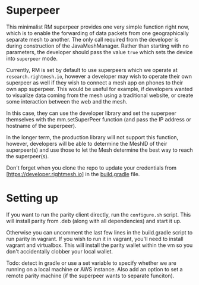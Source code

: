 # Superpeer
This minimalist RM superpeer provides one very simple function right 
now, which is to enable the forwarding of data packets from one
geographically separate mesh to another. The only call required from the
developer is during construction of the JavaMeshManager. Rather than
starting with no parameters, the developer should pass the value `true`
which sets the device into `superpeer` mode.

Currently, RM is set by default to use superpeers which we operate at
`research.rightmesh.io`, however a developer may wish to operate their
own superpeer as well if they wish to connect a mesh app on phones to
their own app superpeer. This would be useful for example, if
developers wanted to visualize data coming from the mesh using a
traditional website, or create some interaction between the web and the
mesh.

In this case, they can use the developer
library and set the superpeer themselves with the mm.setSuperPeer
function (and pass the IP address or hostname of the superpeer).

In the longer term, the production library will not support this
function, however, developers will be able to determine the MeshID of
their superpeer(s) and use those to let the Mesh determine the best way
to reach the superpeer(s).

Don't forget when you clone the repo to update your credentials from 
[https://developer.rightmesh.io] in the [build.gradle](build.gradle) 
file.

# Setting up
If you want to run the parity client directly, run the `configure.sh`
script. This will install parity from .deb (along with all dependencies)
and start it up.

Otherwise you can uncomment the last few lines in the 
build.gradle script to run parity in vagrant. If you wish to run it
in vagrant, you'll need to install vagrant and virtualbox. This will
install the parity wallet within the vm so you don't accidentally
clobber your local wallet.

Todo: detect in gradle or use a set variable to specify whether we are
running on a local machine or AWS instance. Also add an option to set
a remote parity machine (if the superpeer wants to separate funciton).
